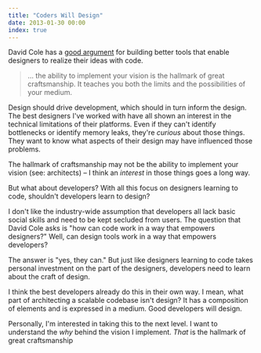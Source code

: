 ```yaml
---
title: "Coders Will Design"
date: 2013-01-30 00:00
index: true
---
```


David Cole has a [good argument](https://medium.com/design-startups/6c423fc5ccef) for building better tools that enable designers to realize their ideas with code.

> ... the ability to implement your vision is the hallmark of great craftsmanship. It teaches you both the limits and the possibilities of your medium.

Design should drive development, which should in turn inform the design. The best designers I've worked with have all shown an interest in the technical limitations of their platforms. Even if they can't identify bottlenecks or identify memory leaks, they're _curious_ about those things. They want to know what aspects of their design may have influenced those problems.

The hallmark of craftsmanship may not be the ability to implement your vision (see: architects) – I think an _interest_ in those things goes a long way.

But what about developers? With all this focus on designers learning to code, shouldn't developers learn to design?

I don't like the industry-wide assumption that developers all lack basic social skills and need to be kept secluded from users. The question that David Cole asks is "how can code work in a way that empowers designers?" Well, can design tools work in a way that empowers developers?

The answer is "yes, they can." But just like designers learning to code takes personal investment on the part of the designers, developers need to learn about the craft of design.

I think the best developers already do this in their own way. I mean, what part of architecting a scalable codebase isn't design? It has a composition of elements and is expressed in a medium. Good developers will design.

Personally, I'm interested in taking this to the next level. I want to understand the _why_ behind the vision I implement. _That_ is the hallmark of great craftsmanship

<!-- more -->
